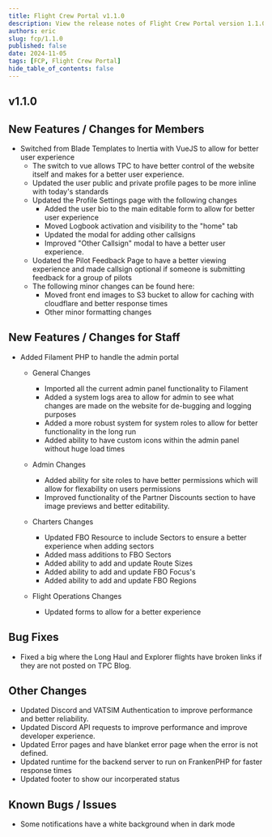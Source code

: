 ```yaml
---
title: Flight Crew Portal v1.1.0
description: View the release notes of Flight Crew Portal version 1.1.0
authors: eric
slug: fcp/1.1.0
published: false 
date: 2024-11-05
tags: [FCP, Flight Crew Portal]
hide_table_of_contents: false
---
```



## v1.1.0
<!-- truncate -->

## **New Features / Changes for Members**
- Switched from Blade Templates to Inertia with VueJS to allow for better user experience
  - The switch to vue allows TPC to have better control of the website itself and makes for a better user experience.
  - Updated the user public and private profile pages to be more inline with today's standards
  - Updated the Profile Settings page with the following changes
    - Added the user bio to the main editable form to allow for better user experience
    - Moved Logbook activation and visibility to the "home" tab 
    - Updated the modal for adding other callsigns
    - Improved "Other Callsign" modal to have a better user experience.
  - Uodated the Pilot Feedback Page to have a better viewing experience and made callsign optional if someone is submitting feedback for a group of pilots
  - The following minor changes can be found here:
    - Moved front end images to S3 bucket to allow for caching with cloudflare and better response times
    - Other minor formatting changes

## **New Features / Changes for Staff**

- Added Filament PHP to handle the admin portal
  - General Changes
    - Imported all the current admin panel functionality to Filament
    - Added a system logs area to allow for admin to see what changes are made on the website for de-bugging and logging purposes
    - Added a more robust system for system roles to allow for better functionality in the long run
    - Added ability to have custom icons within the admin panel without huge load times

  - Admin Changes
    - Added ability for site roles to have better permissions which will allow for flexability on users permissions
    - Improved functionality of the Partner Discounts section to have image previews and better editability. 
  - Charters Changes
    - Updated FBO Resource to include Sectors to ensure a better experience when adding sectors
    - Added mass additions to FBO Sectors
    - Added ability to add and update Route Sizes
    - Added ability to add and update FBO Focus's
    - Added ability to add and update FBO Regions
  - Flight Operations Changes
    - Updated forms to allow for a better experience 
    

## **Bug Fixes**

- Fixed a big where the Long Haul and Explorer flights have broken links if they are not posted on TPC Blog.

## **Other Changes**

- Updated Discord and VATSIM Authentication to improve performance and better reliability.
- Updated Discord API requests to improve performance and improve developer experience.
- Updated Error pages and have blanket error page when the error is not defined.
- Updated runtime for the backend server to run on FrankenPHP for faster response times
- Updated footer to show our incorperated status

## **Known Bugs / Issues**

- Some notifications have a white background when in dark mode
